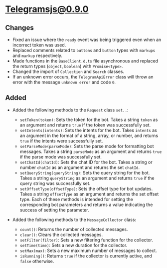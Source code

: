 # Telegramsjs@0.9.0

## Changes
- Fixed an issue where the `ready` event was being triggered even when an incorrect token was used.
- Replaced comments related to `buttons` and `button` types with `markups` and `markup` respectively.
- Made functions in the `BaseClient.d.ts` file asynchronous and replaced the return types (`object`, `boolean`) with `Promise<type>`.
- Changed the import of `Collection` and `Search` classes.
- If an unknown error occurs, the `TelegramApiError` class will throw an error with the message `unknown error` and code `0`.

## Added
- Added the following methods to the `Request` class `set..`:
  - `setToken(token)`: Sets the token for the bot. Takes a string `token` as an argument and returns `true` if the token was successfully set.
  - `setIntents(intents)`: Sets the intents for the bot. Takes `intents` as an argument in the format of a string, array, or number, and returns `true` if the intents were successfully set.
  - `setParseMode(parseMode)`: Sets the parse mode for formatting bot messages. Takes a string `parseMode` as an argument and returns `true` if the parse mode was successfully set.
  - `setChatId(chatId)`: Sets the chat ID for the bot. Takes a string or number `chatId` as an argument and returns the set `chatId`.
  - `setQueryString(queryString)`: Sets the query string for the bot. Takes a string `queryString` as an argument and returns `true` if the query string was successfully set.
  - `setOffsetType(offsetType)`: Sets the offset type for bot updates. Takes a string `offsetType` as an argument and returns the set offset type.
  Each of these methods is intended for setting the corresponding bot parameters and returns a value indicating the success of setting the parameter.

- Added the following methods to the `MessageCollector` class:
  - `count()`: Returns the number of collected messages.
  - `clear()`: Clears the collected messages.
  - `setFilter(filter)`: Sets a new filtering function for the collector.
  - `setTime(time)`: Sets a new duration for the collector.
  - `setMax(max)`: Sets a new maximum number of messages to collect.
  - `isRunning()`: Returns `true` if the collector is currently active, and `false` otherwise.